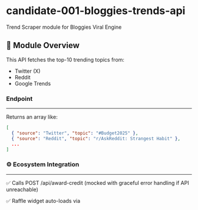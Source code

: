 # candidate-001-bloggies-trends-api

Trend Scraper module for Bloggies Viral Engine

## 🧩 Module Overview

This API fetches the top-10 trending topics from:
- Twitter (X)
- Reddit
- Google Trends

### Endpoint
---


Returns an array like:


```json
[
  { "source": "Twitter", "topic": "#Budget2025" },
  { "source": "Reddit", "topic": "r/AskReddit: Strangest Habit" },
  ...
]
```
### ⚙️ Ecosystem Integration
---
✅ Calls POST /api/award-credit (mocked with graceful error handling if API unreachable)

✅ Raffle widget auto-loads via <script> on page load (fails silently if unreachable)

### 🛠️ Setup Instructions
----
```
git clone https://github.com/raimadey2003/candidate-001-bloggies-trends-api.git
cd candidate-001-bloggies-trends-api
npm install
npm run dev
```

